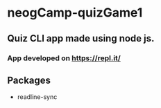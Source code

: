 # neogCamp-quizGame1
## Quiz CLI app made using node js. 


### App developed on https://repl.it/
## Packages
- readline-sync
